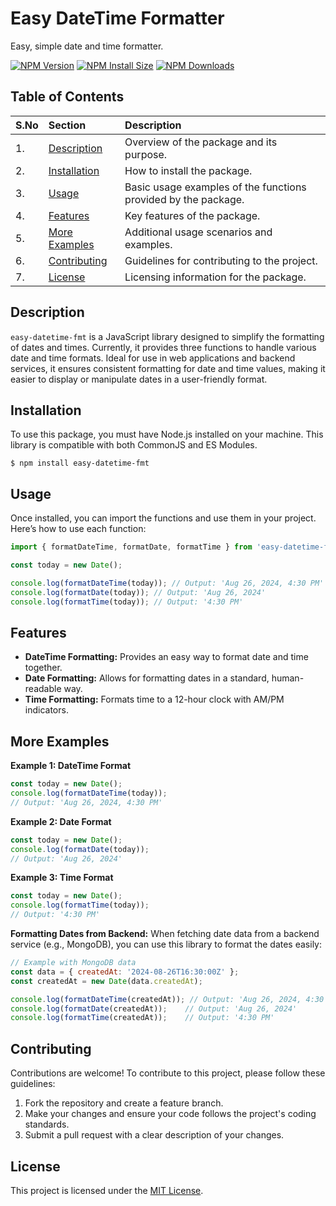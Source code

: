 # Easy DateTime Formatter

Easy, simple date and time formatter.


[![NPM Version][npm-version-image]][npm-url]
[![NPM Install Size][npm-install-size-image]][npm-install-size-url]
[![NPM Downloads][npm-downloads-image]][npm-downloads-url]

## Table of Contents

| S.No | Section | Description |
|:-- | :-- | :-- |
| 1.    | [Description](#description) | Overview of the package and its purpose. |
| 2.   | [Installation](#installation) | How to install the package. |
| 3.   | [Usage](#usage) | Basic usage examples of the functions provided by the package. |
| 4.    | [Features](#features) | Key features of the package. |
| 5.    | [More Examples](#more-examples) | Additional usage scenarios and examples. |
| 6.    | [Contributing](#contributing) | Guidelines for contributing to the project. |
| 7.    | [License](#license) | Licensing information for the package. |

## Description

`easy-datetime-fmt` is a JavaScript library designed to simplify the formatting of dates and times. Currently, it provides three functions to handle various date and time formats. Ideal for use in web applications and backend services, it ensures consistent formatting for date and time values, making it easier to display or manipulate dates in a user-friendly format.

## Installation

To use this package, you must have Node.js installed on your machine. This library is compatible with both CommonJS and ES Modules.

```console
$ npm install easy-datetime-fmt
```

## Usage

Once installed, you can import the functions and use them in your project. Here’s how to use each function:

```js
import { formatDateTime, formatDate, formatTime } from 'easy-datetime-fmt';

const today = new Date();

console.log(formatDateTime(today)); // Output: 'Aug 26, 2024, 4:30 PM'
console.log(formatDate(today)); // Output: 'Aug 26, 2024'
console.log(formatTime(today)); // Output: '4:30 PM'
```

## Features 

* **DateTime Formatting:** Provides an easy way to format date and time together.
* **Date Formatting:** Allows for formatting dates in a standard, human-readable way.
* **Time Formatting:** Formats time to a 12-hour clock with AM/PM indicators.

## More Examples

**Example 1: DateTime Format**
```js
const today = new Date();
console.log(formatDateTime(today)); 
// Output: 'Aug 26, 2024, 4:30 PM'
```

**Example 2: Date Format**
```js
const today = new Date();
console.log(formatDate(today)); 
// Output: 'Aug 26, 2024'
```

**Example 3: Time Format**
```js
const today = new Date();
console.log(formatTime(today)); 
// Output: '4:30 PM'
```

**Formatting Dates from Backend:**
When fetching date data from a backend service (e.g., MongoDB), you can use this library to format the dates easily:

```js
// Example with MongoDB data
const data = { createdAt: '2024-08-26T16:30:00Z' };
const createdAt = new Date(data.createdAt);

console.log(formatDateTime(createdAt)); // Output: 'Aug 26, 2024, 4:30 PM'
console.log(formatDate(createdAt));    // Output: 'Aug 26, 2024'
console.log(formatTime(createdAt));    // Output: '4:30 PM'
```

## Contributing

Contributions are welcome! To contribute to this project, please follow these guidelines:

1. Fork the repository and create a feature branch.
2. Make your changes and ensure your code follows the project's coding standards.
3. Submit a pull request with a clear description of your changes.

## License

  This project is licensed under the [MIT License](LICENSE).


[npm-downloads-image]: https://badgen.net/npm/dm/easy-datetime-fmt
[npm-downloads-url]: https://npmcharts.com/compare/easy-datetime-fmt?minimal=true
[npm-install-size-image]: https://badgen.net/packagephobia/install/easy-datetime-fmt
[npm-install-size-url]: https://packagephobia.com/result?p=easy-datetime-fmt
[npm-url]: https://npmjs.org/package/easy-datetime-fmt
[npm-version-image]: https://badgen.net/npm/v/easy-datetime-fmt
